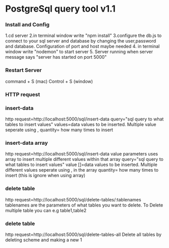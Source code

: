 # PostgreSql query tool  v1.1 #

### Install and Config ##
 1.cd server 
 2.in terminal window write "npm install"
 3.configure the db.js to connect to your sql server and database by changing the user,password and database. Configuration of port and host maybe needed 
 4. in terminal window write "nodemon" to start server 
 5. Server running when server message says "server has started on port 5000"

 ### Restart Server  ##
  command + S (mac)
 Control + S (window)

 ### HTTP request  ##

 ### insert-data  ###
  http request=http://localhost:5000/sql/insert-data
  query="sql query to what tables to insert values"
 values=data values to be inserted. Multiple value seperate using ,
 quantity= how many times to insert 

 ### insert-data array ###
  http request=http://localhost:5000/sql/insert-data
  value parameters uses array to insert multiple different values within that array
 query="sql query to what tables to insert values"
 value []=data values to be inserted. Multiple different values seperate using , in the array
 quantity= how many times to insert (this is ignore when using array)

 ### delete table  ###
 http request=http://localhost:5000/sql/delete-tables/:tablenames
 tablenames are the parameters of what tables you want to delete.
 To Delete multiple table you can e.g table1,table2

  ### delete table  ###
 http request=http://localhost:5000/sql/delete-tables-all
 Delete all tables by deleting scheme and making a new 1